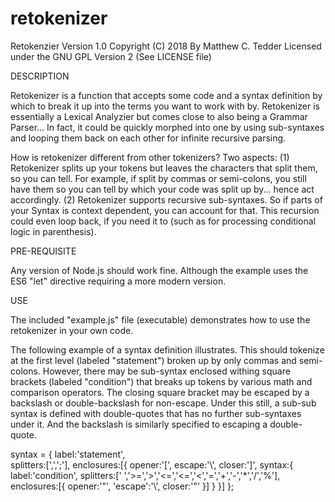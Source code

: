 # retokenizer

Retokenzier Version 1.0
Copyright (C) 2018 By Matthew C. Tedder
Licensed under the GNU GPL Version 2 (See LICENSE file)

DESCRIPTION

Retokenizer is a function that accepts some code and a syntax definition by
which to break it up into the terms you want to work with by.  Retokenizer 
is essentially a Lexical Analyzier but comes close to also being a Grammar
Parser... In fact, it could be quickly morphed into one by using sub-syntaxes
and looping them back on each other for infinite recursive parsing.

How is retokenizer different from other tokenizers?  Two aspects:
	(1) Retokenizer splits up your tokens but leaves the characters that 
        split them, so you can tell.  For example, if split by commas or
        semi-colons, you still have them so you can tell by which your
        code was split up by... hence act accordingly.
	(2) Retokenizer supports recursive sub-syntaxes.  So if parts of your
        Syntax is context dependent, you can account for that.  This 
        recursion could even loop back, if you need it to (such as for
        processing conditional logic in parenthesis).  

PRE-REQUISITE

Any version of Node.js should work fine.  Although the example uses the 
ES6 "let" directive requiring a more modern version.


USE

The included "example.js" file (executable) demonstrates how to use the
retokenizer in your own code.

The following example of a syntax definition illustrates.  This should
tokenize at the first level (labeled "statement") broken up by only 
commas and semi-colons.  However, there may be sub-syntax enclosed 
withing square brackets (labeled "condition") that breaks up tokens by 
various math and comparison operators.  The closing square bracket may be
escaped by a backslash or double-backslash for non-escape.  Under this 
still, a sub-sub syntax is defined with double-quotes that has no further 
sub-syntaxes under it.  And the backslash is similarly specified to
escaping a double-quote.

syntax = {
	label:'statement',        
	splitters:[',',';'], 
	enclosures:[{
		opener:'[',	escape:'\\', closer:']',
		syntax:{
			label:'condition',
			splitters:[' ','>=','>','<=','<=','<','=','+','-','*','/','%'],
			enclosures:[{ opener:'"', 'escape':'\\', closer:'"' }]
		}
	}]
};

